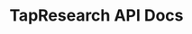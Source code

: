 ---
title: TapResearch API Docs

language_tabs:
  - shell
  - ruby

toc_footers:
  - <a href='http://github.com/tripit/slate'>Documentation Powered by Slate</a>

includes:
  - introduction
  - getting_started
  - authentication
  - campaign
  - campaign_quota
  - qualification
  - answer_type
  - errors
  - contact_us

search: true
---